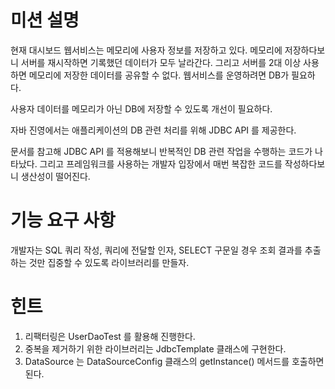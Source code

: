 # 미션 설명

현재 대시보드 웹서비스는 메모리에 사용자 정보를 저장하고 있다.
메모리에 저장하다보니 서버를 재시작하면 기록했던 데이터가 모두 날라간다.
그리고 서버를 2대 이상 사용하면 메모리에 저장한 데이터를 공유할 수 없다.
웹서비스를 운영하려면 DB가 필요하다.

사용자 데이터를 메모리가 아닌 DB에 저장할 수 있도록 개선이 필요하다.

자바 진영에서는 애플리케이션의 DB 관련 처리를 위해 JDBC API 를 제공한다.

문서를 참고해 JDBC API 를 적용해보니 반복적인 DB 관련 작업을 수행하는 코드가 나타났다.
그리고 프레임워크를 사용하는 개발자 입장에서 매번 복잡한 코드를 작성하다보니 생산성이 떨어진다.

# 기능 요구 사항

개발자는 SQL 쿼리 작성, 쿼리에 전달할 인자, SELECT 구문일 경우 조회 결과를 추출하는 것만 집중할 수 있도록 라이브러리를 만들자.

# 힌트

1. 리팩터링은 UserDaoTest 를 활용해 진행한다.
2. 중복을 제거하기 위한 라이브러리는 JdbcTemplate 클래스에 구현한다.
3. DataSource 는 DataSourceConfig 클래스의 getInstance() 메서드를 호출하면 된다.
